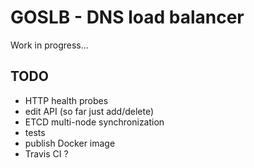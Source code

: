 GOSLB - DNS load balancer
=========================

Work in progress...


TODO
----

  * HTTP health probes
  * edit API (so far just add/delete)
  * ETCD multi-node synchronization
  * tests
  * publish Docker image
  * Travis CI ?
